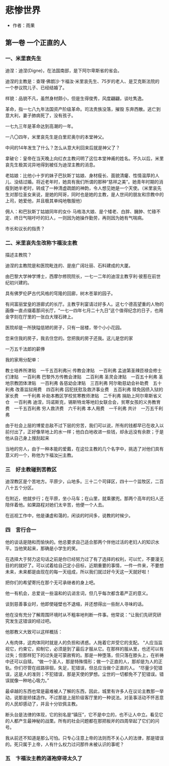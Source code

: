 # 悲惨世界
- 作者：雨果

## 第一卷 一个正直的人

### 一、米里衰先生

迪涅：迪涅(Digne)，在法国南部，是下阿尔卑斯省的省会。

迪涅的主教是：查理·佛朗沙·卞福汝·米里哀先生、75岁的老人、是艾克斯法院的一个参议院儿子、已经结婚了。

样貌：品貌不凡，虽然身材颇小，但是生得俊秀，风度翩翩，谈吐隽逸。

革命，指一七八九年法国资产阶级革命。司法贵族没落，摧毁 东奔西散。逃亡到意大利，妻子肺病死了，没有孩子。

一七九三年是革命达到高潮的一年。

一八〇四年，米里哀先生是白里尼奥尔的本堂神父。

中间的14年发生了什么？怎么从意大利回来后就是神父了？

拿破仑：皇帝在当天晚上向红衣主教问明了这位本堂神甫的姓名。不久以后，米里哀先生极其诧异地得到被任为迪涅主教的消息。

老姑娘：比他小十岁的妹子巴狄斯丁姑娘、身材瘦长、面貌清癯、性情温厚的人儿、没结过婚。将近老年时，她具有我们所谓的那种“慈祥之美”。她青年时期的消瘦到她半老时，转成了一种清虚疏朗的神韵，令人想见她是一个天使。（米里哀先生对那位圣女来说，是她的阿哥，同时也是她的主教，是人世间的朋友和宗教中的上司，她爱他，并且极其单纯地敬服他）

佣人：和巴狄斯丁姑娘同年的女仆 马格洛大娘、是个矮老、白胖、臃肿、忙碌不定、终日气喘吁吁的妇人，一则因为她操作勤劳，再则因为她有气喘病。

市长和议长的指责？

### 二、米里哀先生改称卞福汝主教

描述主教院？

迪涅的主教院是和医院毗连的、是座广阔壮丽、石料建成的大厦。

由巴黎大学神学博士，西摩尔修院院长，一七一二年的迪涅主教亨利·彼惹在前世纪初兴建的。

具有佛罗伦萨古代风格的穹隆的回廊，树木苍翠的园子。

有间富丽堂皇的游廊式的长厅。主教亨利宴请过好多人。这七个德高望重的人物的画像一直点缀着那间长厅，“一七一四年七月二十九日”这个值得纪念的日子，也用金字刻在厅里的一张白大理石碑上。

医院却是一所狭隘低陋的房子，只有一层楼，带个小小花园。

您来住我的房子，我去住您的。您把我的房子还我。这儿是您的家

一万五千法郎的薪俸

我的家用分配单：

教士培养所津贴　一千五百利弗￼
传教会津贴　一百利弗
孟迪第圣辣匝禄会修士们津贴　一百利弗
巴黎外方传教会津贴　二百利弗
圣灵会津贴　一百五十利弗
圣地宗教团体津贴　一百利弗
各慈幼会津贴　三百利弗
阿尔勒慈幼会补助费　五十利弗
改善监狱用费　四百利弗
囚犯抚慰及救济事业费　五百利弗
赎免因债入狱的家长费　一千利弗
补助本教区学校贫寒教师津贴　二千利弗
捐助上阿尔卑斯省义仓　一百利弗
迪涅，玛诺斯克，锡斯特龙等地妇女联合会，贫寒女孩的义务教育费　一千五百利弗
穷人救济费　六千利弗
本人用费　一千利弗
共计　一万五千利弗

由于社会上层的博爱总敌不过下层的穷苦，我们可以说，所有的钱都早已在收入以前付出了，正好像旱地上的水一样；他白白地收进一些钱，却永远没有余款；于是他从自己身上搜刮起来

当地的穷人，由于一种本能的爱戴，在这位主教的几个名字中，挑选了对他们具有意义的一个，称他为卞福汝￼主教。

### 三　好主教碰到苦教区

迪涅教区是个苦地方。平原少，山地多。三十二个司铎区，四十一个监牧区，二百八十五个分区。

在附近，他就步行；在平原，坐小马车；在山里，就乘骡兜。那两个高年的妇人还陪伴着他。如果路程对她们太辛苦，他便一个人去。

在巡视工作中，他是谦虚和蔼的，闲谈的时间多，说教的时候少。

### 四　言行合一

他的谈话是随和而愉快的。他总要求自己适合那两个伴他过活的老妇人的知识水平。当他笑起来，那确是小学生的笑。

在选择大于努力这句话之前是你已经努力过了有了选择的权利，可以忙，不要漫无目的的就好了。可以试着给自己定小目标，近期重要的事情，一件一件来，不要想未来，未来都是由现在的每一天组成，所以我们就过好今天这一天就好啦！

把你们的希望寄托在那个无可承继者的身上吧。

他一有机会，总爱说一些温和的讥诮言词，但几乎每次都含着严正的意义。

谈到慈善事业时，他即使碰壁也不退缩，并还想得出一些耐人寻味的话。

他在没有充分了解周围环境时从不粗率地判断一件事。他常说：“让我们先研究研究发生这错误的经过吧。

他那教义大致可以这样概括：

人有肉体，这肉体同时就是人的负担和诱惑。人拖着它并受它的支配。
“人应当监视它，约束它，抑制它，必须是到了最后才服从它。在那样的服从里，也还可以有过失；但那样犯下的过失是可蒙赦宥的。那是一种堕落，但只落在膝头上，在祈祷中还可以自赎。
“做一个圣人，那是特殊情形；做一个正直的人，那却是为人的正轨。你们尽管在歧路徘徊，失足，犯错误，但总应当做个正直的人。
“尽量少犯错误，这是人的准则；不犯错误，那是天使的梦想。尘世的一切都免不了犯错误。错误就像一种地心吸力。”

最卓越的东西也常是最难被人了解的东西，因此，城里有许多人在议论主教那一举动，说那是矫揉造作。不过那是上层阶级客厅里的一种说法。对圣事活动不怀恶意的人民却感动了，并且十分钦佩主教。

断头台是法律的体现，它的别名是“镇压”，它不是中立的，也不让人中立。看见它的人都产生最神秘的战栗。所有的社会问题都在那把板斧的四周举起了它们的问号。

我从前还不知道是那么可怕。只专心注意上帝的法则而不关心人的法律，那是错误的。死只属于上帝，人有什么权力过问那件未被认识的事呢？

### 五　卞福汝主教的道袍穿得太久了